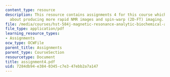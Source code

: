 ```yaml
---
content_type: resource
description: This resource contains assignments 4 for this course which discusses
  about producing more rapid NMR images and spin-warp (2D-FT) imaging.
file: /media/courses/hst-584j-magnetic-resonance-analytic-biochemical-and-imaging-techniques-spring-2006/7284db94e3840345c7e347ebb2a7a147_assignment4.pdf
file_type: application/pdf
learning_resource_types:
- Assignments
ocw_type: OCWFile
parent_title: Assignments
parent_type: CourseSection
resourcetype: Document
title: assignment4.pdf
uid: 7284db94-e384-0345-c7e3-47ebb2a7a147
---
```

